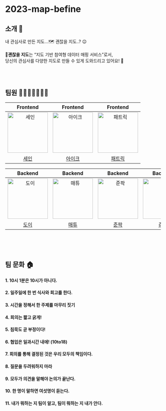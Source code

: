 # 2023-map-befine
## 소개 📝

내 관심사로 만든 지도…🗺 괜찮을 지도..? 😉
<br><br>
📍**괜찮을 지도**는 “지도 기반 참여형 데이터 매핑 서비스”로서,<br>
당신의 관심사를 다양한 지도로 만들 수 있게 도와드리고 있어요! 🌈

<br><br>
## 팀원 👨‍👨‍👧‍👧👩‍👦‍👦

|                                       Frontend                                        |                                        Frontend                                        |                                        Frontend                                        |
|:-------------------------------------------------------------------------------------:|:--------------------------------------------------------------------------------------:|:--------------------------------------------------------------------------------------:|
| <img src="https://avatars.githubusercontent.com/u/89172499?v=4" width=130px alt="세인"> | <img src="https://avatars.githubusercontent.com/u/33995840?v=4" width=130px alt="아이크"> | <img src="https://avatars.githubusercontent.com/u/72205402?v=4" width=130px alt="패트릭"> |
|                          [세인](https://github.com/semnil5202)                          |                           [아이크](https://github.com/afds4567)                           |                           [패트릭](https://github.com/GC-Park)                            |

|                                        Backend                                         |                                        Backend                                         |                                         Backend                                         |                                        Backend                                        |
|:--------------------------------------------------------------------------------------:|:--------------------------------------------------------------------------------------:|:---------------------------------------------------------------------------------------:|:-------------------------------------------------------------------------------------:|
| <img src="https://avatars.githubusercontent.com/u/97426362?v=4" width=130px alt="도이"/> | <img src="https://avatars.githubusercontent.com/u/89840550?v=4" width=130px alt="매튜"/> | <img src="https://avatars.githubusercontent.com/u/112045553?v=4" width=130px alt="준팍"/> | <img src="https://avatars.githubusercontent.com/u/50602742?v=4" width=130px alt="쥬니"> |
|                            [도이](https://github.com/yoondgu)                            |                           [매튜](https://github.com/kpeel5839)                           |                           [준팍](https://github.com/junpakPark)                           |                           [쥬니](https://github.com/cpot5620)                           | 

<br><br><br>
## 팀 문화 🏠

#### 1. 10시 1분은 10시가 아니다.

#### 2. 일주일에 한 번 식사와 회고를 한다.

#### 3. 시간을 정해서 한 주제를 마무리 짓기

#### 4. 회의는 짧고 굵게!

#### 5. 침묵도 곧 부정이다!

#### 6. 협업은 일과시간 내에! (10to18)

#### 7. 회의를 통해 결정된 것은 우리 모두의 책임이다.

#### 8. 질문을 두려워하지 마라

#### 9. 모두가 의견을 말해야 논의가 끝난다.

#### 10. 한 명이 말하면 여섯명이 듣는다.

#### 11. 내가 뭐하는 지 팀이 알고, 팀이 뭐하는 지 내가 안다.
